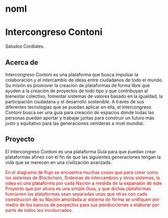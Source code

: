 # noml
<h1>Intercongreso Contoni</h1>
    </header>
      Saludos Cordiales.
        <h2>Acerca de</h2>
        <p>Intercongreso Contoni es una plataforma que busca impulsar la colaboración y el intercambio de ideas entre ciudadanos de todo el mundo. Su misión es promover la creación de plataformas de forma libre que ayuden a la creación de proyectos de todo tipo y que contribuyan al bienestar colectivo, fomentar sistemas de valores basado en la igualdad, la participación ciudadana y el desarrollo sostenible. A través de sus diferentes tecnologías que se puedan aplicar en ella,  el Intercongreso Contoni busca ser una guía para creación de espacios donde todas las personas puedan aportar y trabajar juntas para construir un futuro más justo y equitativo para las generaciones venideras a nivel mundial.</p>
        <h2>Proyecto</h2>
        <p>El Intercongreso Contoni es una plataforma Guía para que puedan crear plataformas afines con el fin de que las siguientes generaciones tengan la vida que se merecen en una civilización avanzada.
</p>
      <p style="color: red;"><b></b>
 En el diagrama de flujo se encuentra muchas cosas que para crear como los sistemas de Blockchain, Sistemas de intercambios y otros sistemas, la odea es una plataforma por cada Nación a medida de la expansión de este Proyecto que por ahora es una simple Guia, y que dichas plataformas funcionen las plataformas sean separadas unas que otras con cada constirucion de su Nación amoldada al sistema de forma se unifiquen por medio de los bancos de peoyectos para sus peoducciones a elaborar por parte de todos los incolucrados.</b></p>
 
    
